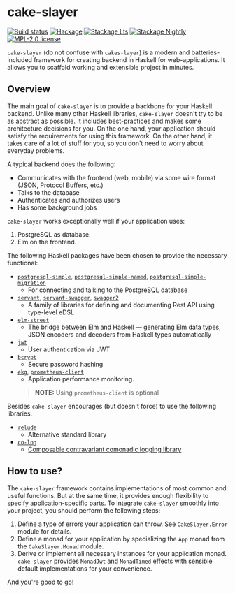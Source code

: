 # cake-slayer

[![Build status](https://img.shields.io/travis/Holmusk/cake-slayer.svg?logo=travis)](https://travis-ci.org/Holmusk/cake-slayer)
[![Hackage](https://img.shields.io/hackage/v/cake-slayer.svg?logo=haskell)](https://hackage.haskell.org/package/cake-slayer)
[![Stackage Lts](http://stackage.org/package/cake-slayer/badge/lts)](http://stackage.org/lts/package/cake-slayer)
[![Stackage Nightly](http://stackage.org/package/cake-slayer/badge/nightly)](http://stackage.org/nightly/package/cake-slayer)
[![MPL-2.0 license](https://img.shields.io/badge/license-MPL--2.0-blue.svg)](LICENSE)

`cake-slayer` (do not confuse with `cakes-layer`) is a modern and
batteries-included framework for creating backend in Haskell for
web-applications. It allows you to scaffold working and extensible project in
minutes.

## Overview

The main goal of `cake-slayer` is to provide a backbone for your Haskell
backend. Unlike many other Haskell libraries, `cake-slayer` doesn't try to be as
abstract as possible. It includes best-practices and makes some architecture
decisions for you. On the one hand, your application should satisfy the
requirements for using this framework. On the other hand, it takes care of a lot
of stuff for you, so you don't need to worry about everyday problems.

A typical backend does the following:

* Communicates with the frontend (web, mobile) via some wire format (JSON,
  Protocol Buffers, etc.)
* Talks to the database
* Authenticates and authorizes users
* Has some background jobs

`cake-slayer` works exceptionally well if your application uses:

1. PostgreSQL as database.
2. Elm on the frontend.

The following Haskell packages have been chosen to provide the necessary
functional:

* [`postgresql-simple`](https://hackage.haskell.org/package/postgresql-simple),
  [`postgresql-simple-named`](https://hackage.haskell.org/package/postgresql-simple-named),
  [`postgresql-simple-migration`](https://hackage.haskell.org/package/postgresql-simple-migration)
  + For connecting and talking to the PostgreSQL database
* [`servant`](http://hackage.haskell.org/package/servant),
  [`servant-swagger`](http://hackage.haskell.org/package/servant-swagger),
  [`swagger2`](http://hackage.haskell.org/package/swagger2)
  + A family of libraries for defining and documenting Rest API using type-level eDSL
* [`elm-street`](http://hackage.haskell.org/package/elm-street)
  + The bridge between Elm and Haskell — generating Elm data types, JSON
    encoders and decoders from Haskell types automatically
* [`jwt`](http://hackage.haskell.org/package/jwt)
  + User authentication via JWT
* [`bcrypt`](http://hackage.haskell.org/package/bcrypt)
  + Secure password hashing
* [`ekg`](http://hackage.haskell.org/package/ekg),
  [`prometheus-client`](https://hackage.haskell.org/package/prometheus-client)
  + Application performance monitoring.
  > **NOTE:** Using `prometheus-client` is optional

Besides `cake-slayer` encourages (but doesn't force) to use the following libraries:

* [`relude`](https://hackage.haskell.org/package/relude)
  + Alternative standard library
* [`co-log`](https://hackage.haskell.org/package/co-log)
  + [Composable contravariant comonadic logging library](https://kowainik.github.io/posts/2018-09-25-co-log)

## How to use?

The `cake-slayer` framework contains implementations of most common and useful
functions. But at the same time, it provides enough flexibility to specify
application-specific parts. To integrate `cake-slayer` smoothly into your
project, you should perform the following steps:

1. Define a type of errors your application can throw. See `CakeSlayer.Error`
   module for details.
2. Define a monad for your application by specializing the `App` monad from the
   `CakeSlayer.Monad` module.
3. Derive or implement all necessary instances for your application monad.
   `cake-slayer` provides `MonadJwt` and `MonadTimed` effects with sensible
   default implementations for your convenience.

And you're good to go!
